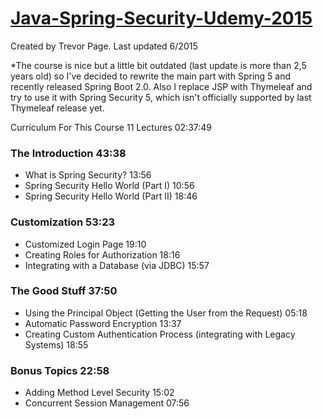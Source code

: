# <a href = "https://www.udemy.com/how-to-use-spring-security-to-secure-your-java-applications/">Java-Spring-Security-Udemy-2015</a>
Created by Trevor Page. Last updated 6/2015

*The course is nice but a little bit outdated (last update is more than 2,5 years old) so I've decided to rewrite the main part with Spring 5 and recently released Spring Boot 2.0. Also I replace JSP with Thymeleaf and try to use it with Spring Security 5, which isn't officially supported by last Thymeleaf release yet.


Curriculum For This Course  11 Lectures 02:37:49

### The Introduction 43:38
* What is Spring Security? 13:56
* Spring Security Hello World (Part I) 10:56
* Spring Security Hello World (Part II) 18:46

### Customization 53:23
* Customized Login Page 19:10
* Creating Roles for Authorization 18:16
* Integrating with a Database (via JDBC) 15:57

### The Good Stuff 37:50
* Using the Principal Object (Getting the User from the Request) 05:18
* Automatic Password Encryption 13:37
* Creating Custom Authentication Process (integrating with Legacy Systems) 18:55

### Bonus Topics 22:58
* Adding Method Level Security 15:02
* Concurrent Session Management 07:56

